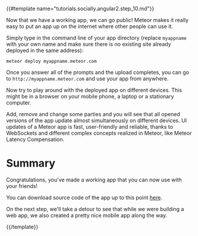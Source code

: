 {{#template name="tutorials.socially.angular2.step_10.md"}}

Now that we have a working app, we can go public!
Meteor makes it really easy to put an app up on the internet where other people can use it.

Simply type in the command line of your app directory
(replace `myappname` with your own name and make sure there is no existing site already deployed in the same address):

    meteor deploy myappname.meteor.com

Once you answer all of the prompts and the upload completes, you can go to `http://myappname.meteor.com` and use your app from anywhere.

Now try to play around with the deployed app on different devices.
This might be in a browser on your mobile phone, a laptop or a stationary computer.

Add, remove and change some parties and you will see that all opened versions of the app update
almost simultaneously on different devices. UI updates of a Meteor app is fast, user-friendly and reliable,
thanks to WebSockets and different complex concepts realized in Meteor, like Meteor Latency Compensation.

# Summary

Congratulations, you've made a working app that you can now use with your friends!

You can download source code of the app up to this point [here](https://github.com/Urigo/meteor-angular2.0-socially/archive/step_09.zip).

On the next step, we'll take a detour to see that while we were building a web app, we also created a pretty nice mobile app along the way.

{{/template}}
